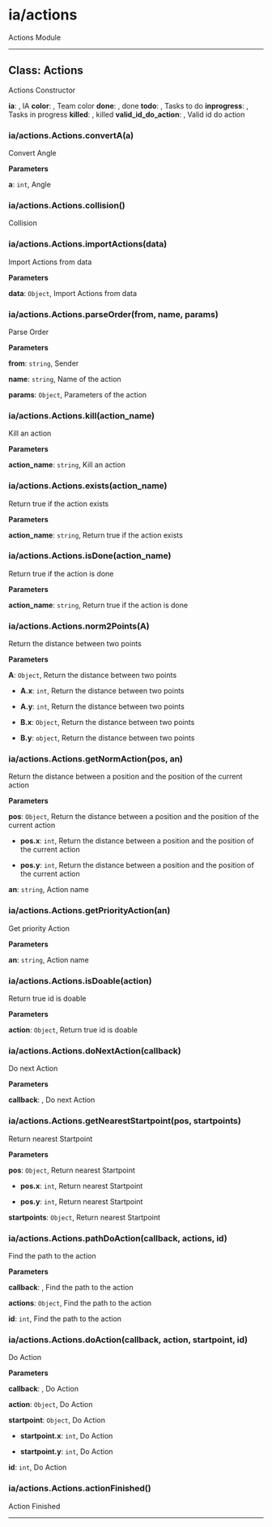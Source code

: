 # ia&#x2F;actions

Actions Module



* * *

## Class: Actions
Actions Constructor

**ia**:  , IA
**color**:  , Team color
**done**:  , done
**todo**:  , Tasks to do
**inprogress**:  , Tasks in progress
**killed**:  , killed
**valid_id_do_action**:  , Valid id do action
### ia&#x2F;actions.Actions.convertA(a) 

Convert Angle

**Parameters**

**a**: `int`, Angle


### ia&#x2F;actions.Actions.collision() 

Collision


### ia&#x2F;actions.Actions.importActions(data) 

Import Actions from data

**Parameters**

**data**: `Object`, Import Actions from data


### ia&#x2F;actions.Actions.parseOrder(from, name, params) 

Parse Order

**Parameters**

**from**: `string`, Sender

**name**: `string`, Name of the action

**params**: `Object`, Parameters of the action


### ia&#x2F;actions.Actions.kill(action_name) 

Kill an action

**Parameters**

**action_name**: `string`, Kill an action


### ia&#x2F;actions.Actions.exists(action_name) 

Return true if the action exists

**Parameters**

**action_name**: `string`, Return true if the action exists


### ia&#x2F;actions.Actions.isDone(action_name) 

Return true if the action is done

**Parameters**

**action_name**: `string`, Return true if the action is done


### ia&#x2F;actions.Actions.norm2Points(A) 

Return the distance between two points

**Parameters**

**A**: `Object`, Return the distance between two points

 - **A.x**: `int`, Return the distance between two points

 - **A.y**: `int`, Return the distance between two points

 - **B.x**: `Object`, Return the distance between two points

 - **B.y**: `object`, Return the distance between two points


### ia&#x2F;actions.Actions.getNormAction(pos, an) 

Return the distance between a position and the position of the current action

**Parameters**

**pos**: `Object`, Return the distance between a position and the position of the current action

 - **pos.x**: `int`, Return the distance between a position and the position of the current action

 - **pos.y**: `int`, Return the distance between a position and the position of the current action

**an**: `string`, Action name


### ia&#x2F;actions.Actions.getPriorityAction(an) 

Get priority Action

**Parameters**

**an**: `string`, Action name


### ia&#x2F;actions.Actions.isDoable(action) 

Return true id is doable

**Parameters**

**action**: `Object`, Return true id is doable


### ia&#x2F;actions.Actions.doNextAction(callback) 

Do next Action

**Parameters**

**callback**: , Do next Action


### ia&#x2F;actions.Actions.getNearestStartpoint(pos, startpoints) 

Return nearest Startpoint

**Parameters**

**pos**: `Object`, Return nearest Startpoint

 - **pos.x**: `int`, Return nearest Startpoint

 - **pos.y**: `int`, Return nearest Startpoint

**startpoints**: `Object`, Return nearest Startpoint


### ia&#x2F;actions.Actions.pathDoAction(callback, actions, id) 

Find the path to the action

**Parameters**

**callback**: , Find the path to the action

**actions**: `Object`, Find the path to the action

**id**: `int`, Find the path to the action


### ia&#x2F;actions.Actions.doAction(callback, action, startpoint, id) 

Do Action

**Parameters**

**callback**: , Do Action

**action**: `Object`, Do Action

**startpoint**: `Object`, Do Action

 - **startpoint.x**: `int`, Do Action

 - **startpoint.y**: `int`, Do Action

**id**: `int`, Do Action


### ia&#x2F;actions.Actions.actionFinished() 

Action Finished




* * *










